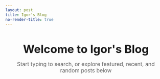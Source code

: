```yaml
---
layout: post
title: Igor's Blog
no-render-title: true
---
```


<style>
/* Style the autocomplete container to be visible and prominent */
#autocomplete-search-box {
    display: block !important;
    margin: 20px auto;
    max-width: 1000px;
    padding: 0 20px;
}

/* Make sure the autocomplete dropdown is visible */
.aa-Autocomplete {
    width: 100%;
}

/* Force the panel to be inline and always visible */
.aa-Panel {
    display: block !important;
    opacity: 1 !important;
    visibility: visible !important;
    position: static !important;
    box-shadow: none !important;
    border: none !important;
    background: transparent !important;
    margin-top: 20px;
}

.aa-PanelLayout {
    background: white;
    border-radius: 8px;
    padding: 20px;
}

/* Style the search input */
.aa-Input {
    width: 100%;
    padding: 12px 16px;
    font-size: 18px;
    border: 2px solid #ccc;
    border-radius: 8px;
    outline: none;
}

.aa-Input:focus {
    border-color: #007bff;
    box-shadow: 0 0 0 3px rgba(0,123,255,0.1);
}

/* Style the results sections */
.aa-Source {
    margin-bottom: 30px;
    border: 1px solid #e0e0e0;
    border-radius: 8px;
    padding: 15px;
    background: #fafafa;
}

.aa-SourceHeader {
    font-size: 1.2em;
    font-weight: bold;
    margin-bottom: 15px;
    color: #333;
}

.aa-List {
    list-style: none;
    padding: 0;
    margin: 0;
}

.aa-Item {
    padding: 10px;
    margin-bottom: 10px;
    background: white;
    border-radius: 5px;
    border: 1px solid #e0e0e0;
    transition: all 0.2s;
}

.aa-Item:hover {
    background: #f0f0f0;
    border-color: #007bff;
}

/* Add a welcome message */
.welcome-message {
    text-align: center;
    margin: 40px 20px 20px;
}

.welcome-message h1 {
    font-size: 2.5em;
    margin-bottom: 10px;
}

.welcome-message p {
    font-size: 1.2em;
    color: #666;
}

/* Keep the dropdown always open */
.aa-DetachedContainer {
    display: none !important;
}
</style>

<div class="welcome-message">
    <h1>Welcome to Igor's Blog</h1>
    <p>Start typing to search, or explore featured, recent, and random posts below</p>
</div>

<div id="autocomplete-search-box"></div>

<script type="module">
    import { CreateAutoComplete } from "/assets/js/index.js";
    
    $(document).ready(function() {
        // Create the autocomplete with the right configuration
        CreateAutoComplete(
            "{{ site.algolia.application_id }}",
            "{{ site.algolia.search_only_api_key }}",
            "{{ site.algolia.index_name }}",
            "#autocomplete-search-box",
            false,
            5,  // featuredCount - show more featured posts
            6,  // recentCount - show more recent posts
            4   // randomCount - show some random posts
        ).then(autocomplete => {
            // Focus the search input and keep panel open
            setTimeout(() => {
                const searchInput = document.querySelector('#autocomplete-search-box input');
                if (searchInput) {
                    searchInput.focus();
                    // Trigger input event to open dropdown with default content
                    searchInput.dispatchEvent(new Event('input', { bubbles: true }));
                    
                    // Force the panel to stay open and inline
                    const panel = document.querySelector('.aa-Panel');
                    if (panel) {
                        panel.style.position = 'static';
                        panel.style.display = 'block';
                    }
                }
            }, 100);
            
            // Keep the panel always visible
            setInterval(() => {
                const panel = document.querySelector('.aa-Panel');
                if (panel && panel.style.display === 'none') {
                    panel.style.display = 'block';
                    panel.style.position = 'static';
                }
            }, 100);
        });
    });
</script>
